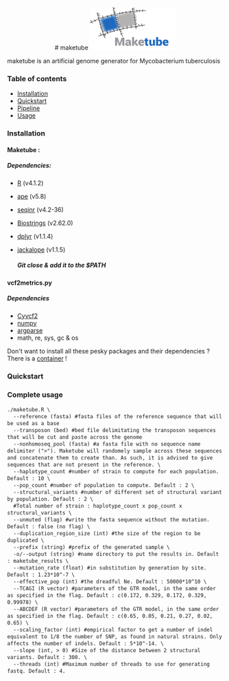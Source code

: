 
<p align="center">
# maketube
<img src="/maketube_logo.png" width="200" height="100">
</p>

maketube is an artificial genome generator for Mycobacterium tuberculosis

### Table of contents

<!--ts-->
   - [Installation](#install)
   - [Quickstart](#quickstart)
   - [Pipeline](#pipeline)
   - [Usage](#usage)

### <a name="install"></a>Installation
#### Maketube :
  ##### Dependencies:

  - [R](https://www.r-project.org/) (v4.1.2)
  - [ape](https://cran.r-project.org/web/packages/ape/index.html) (v5.8)
  - [seqinr](https://cran.r-project.org/web/packages/seqinr/index.html) (v4.2-36)
  - [Biostrings](https://bioconductor.org/packages/release/bioc/html/Biostrings.html) (v2.62.0)
  - [dplyr](https://cran.r-project.org/web/packages/dplyr/index.html) (v1.1.4)
  - [jackalope](https://cran.r-project.org/web/packages/jackalope/index.html) (v1.1.5)

    ##### Git close & add it to the $PATH

#### vcf2metrics.py
  ##### Dependencies
  - [Cyvcf2](https://brentp.github.io/cyvcf2/)
  - [numpy](https://numpy.org/)
  - [argparse](https://pypi.org/project/argparse/)
  - math, re, sys, gc & os

Don't want to install all these pesky packages and their dependencies ? There is a [container](https://hub.docker.com/r/alemeur/maketube) !



### <a name="quickstart"></a>Quickstart


### <a name="usage"></a>Complete usage
```
./maketube.R \
  --reference (fasta) #fasta files of the reference sequence that will be used as a base
  --transposon (bed) #bed file delimitating the transposon sequences that will be cut and paste across the genome
  --nonhomoseq_pool (fasta) #a fasta file with no sequence name delimiter (">"). Maketube will randomely sample across these sequences and concatenate them to create than. As such, it is advised to give sequences that are not present in the reference. \
  --haplotype_count #number of strain to compute for each population. Default : 10 \
  --pop_count #number of population to compute. Default : 2 \
  --structural_variants #number of different set of structural variant by population. Default : 2 \
  #Total number of strain : haplotype_count x pop_count x structural_variants \
  --unmuted (flag) #write the fasta sequence without the mutation. Default : false (no flag) \
  --duplication_region_size (int) #the size of the region to be duplicated \
  --prefix (string) #prefix of the generated sample \
  -o/--output (string) #name directory to put the results in. Default : maketube_results \
  --mutation_rate (float) #in substitution by generation by site. Default : 1.23*10^-7 \
  --effective_pop (int) #the dreadful Ne. Default : 50000*10^10 \
  --TCAGI (R vector) #parameters of the GTR model, in the same order as specified in the flag. Default : c(0.172, 0.329, 0.172, 0.329, 0.99978) \
  --ABCDEF (R vector) #parameters of the GTR model, in the same order as specified in the flag. Default : c(0.65, 0.05, 0.21, 0.27, 0.02, 0.65) \
  --scaling_factor (int) #empirical factor to get a number of indel equivalent to 1/8 the number of SNP, as found in natural strains. Only affects the number of indels. Default : 5*10^-14. \
  --slope (int, > 0) #Size of the distance between 2 structural variants. Default : 300. \
  --threads (int) #Maximum number of threads to use for generating fastq. Default : 4.
```
